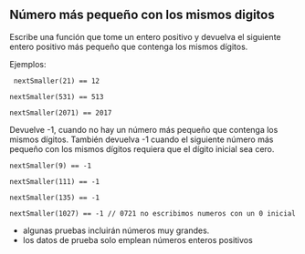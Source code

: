## Número más pequeño con los mismos digitos
Escribe una función que tome un entero positivo y devuelva el siguiente entero positivo más pequeño que contenga los mismos dígitos.

Ejemplos:

`
nextSmaller(21) == 12`

`
nextSmaller(531) == 513
`

`nextSmaller(2071) == 2017`

Devuelve -1, cuando no hay un número más pequeño que contenga los mismos dígitos. También devuelva -1 cuando el siguiente número más pequeño con los mismos dígitos requiera que el dígito inicial sea cero.

`nextSmaller(9) == -1
`

`
nextSmaller(111) == -1
`

`nextSmaller(135) == -1`

`nextSmaller(1027) == -1 // 0721 no escribimos numeros con un 0 inicial`

* algunas pruebas incluirán números muy grandes.
* los datos de prueba solo emplean números enteros positivos